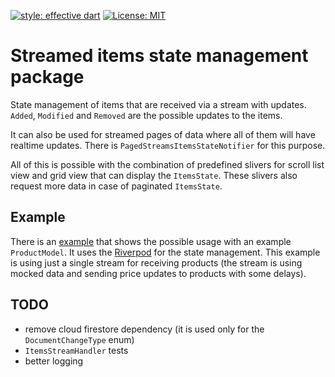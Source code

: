 [![style: effective dart](https://img.shields.io/badge/style-effective_dart-40c4ff.svg)](https://pub.dev/packages/effective_dart)
[![License: MIT](https://img.shields.io/badge/license-MIT-blue.svg)](https://opensource.org/licenses/MIT)

# Streamed items state management package

State management of items that are received via a stream with updates.
`Added`, `Modified` and `Removed` are the possible updates to the items.

It can also be used for streamed pages of data where all of them will have realtime updates.
There is `PagedStreamsItemsStateNotifier` for this purpose.

All of this is possible with the combination of predefined slivers 
for scroll list view and grid view that can display the `ItemsState`.
These slivers also request more data in case of paginated `ItemsState`.

## Example

There is an [example](./example) that shows the possible usage with an example `ProductModel`.
It uses the [Riverpod](https://pub.dev/packages/riverpod) for the state management.
This example is using just a single stream for receiving products 
(the stream is using mocked data and sending price updates to products with some delays).


## TODO
- remove cloud firestore dependency (it is used only for the `DocumentChangeType` enum)
- `ItemsStreamHandler` tests
- better logging